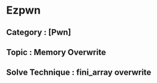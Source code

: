 # Ezpwn

## Category : [Pwn]

## Topic : Memory Overwrite

## Solve Technique : fini_array overwrite
